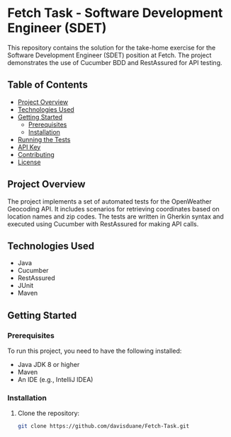 # Fetch Task - Software Development Engineer (SDET)

This repository contains the solution for the take-home exercise for the Software Development Engineer (SDET) position at Fetch. The project demonstrates the use of Cucumber BDD and RestAssured for API testing.

## Table of Contents

- [Project Overview](#project-overview)
- [Technologies Used](#technologies-used)
- [Getting Started](#getting-started)
  - [Prerequisites](#prerequisites)
  - [Installation](#installation)
- [Running the Tests](#running-the-tests)
- [API Key](#api-key)
- [Contributing](#contributing)
- [License](#license)

## Project Overview

The project implements a set of automated tests for the OpenWeather Geocoding API. It includes scenarios for retrieving coordinates based on location names and zip codes. The tests are written in Gherkin syntax and executed using Cucumber with RestAssured for making API calls.

## Technologies Used

- Java
- Cucumber
- RestAssured
- JUnit
- Maven

## Getting Started

### Prerequisites

To run this project, you need to have the following installed:

- Java JDK 8 or higher
- Maven
- An IDE (e.g., IntelliJ IDEA)

### Installation

1. Clone the repository:
   ```bash
   git clone https://github.com/davisduane/Fetch-Task.git
